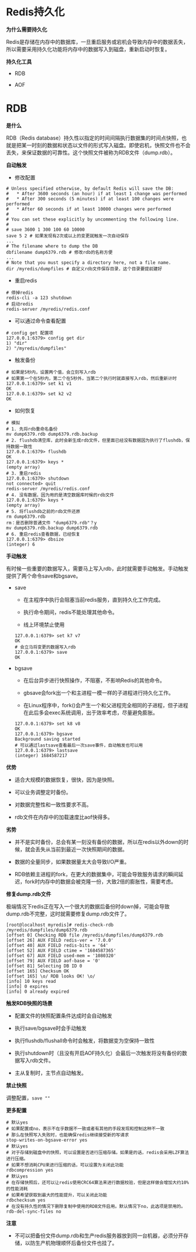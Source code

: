 # Redis持久化

**为什么需要持久化**

Redis是存储在内存中的数据库，一旦重启服务或宕机会导致内存中的数据丢失，所以需要采用持久化功能将内存中的数据写入到磁盘，重新启动时恢复。

**持久化工具**

- RDB

- AOF

# RDB

**是什么**

RDB（Redis database）持久性以指定的时间间隔执行数据集的时间点快照，也就是把某一时刻的数据和状态以文件的形式写入磁盘。即使宕机，快照文件也不会丢失，来保证数据的可靠性。这个快照文件被称为RDB文件（dump.rdb）。

**自动触发**

- 修改配置

```shell
# Unless specified otherwise, by default Redis will save the DB:
#   * After 3600 seconds (an hour) if at least 1 change was performed
#   * After 300 seconds (5 minutes) if at least 100 changes were performed
#   * After 60 seconds if at least 10000 changes were performed
#
# You can set these explicitly by uncommenting the following line.
#
# save 3600 1 300 100 60 10000
save 5 2 # 如果发现有2次或以上的变更就触发一次自动保存
...
# The filename where to dump the DB
dbfilename dump6379.rdb # 修改rdb的名称方便
...
# Note that you must specify a directory here, not a file name.
dir /myredis/dumpfiles # 自定义rdb文件保存目录，这个目录要提前建好
```

- 重启redis

```shell
# 停掉redis
redis-cli -a 123 shutdown
# 启动redis
redis-server /myredis/redis.conf
```

- 可以通过命令查看配置

```shell
# config get 配置项
127.0.0.1:6379> config get dir
1) "dir"
2) "/myredis/dumpfiles"
```

- 触发备份

```shell
# 如果是5秒内，设置两个值，会立刻写入rdb
# 如果第一个在5秒内，第二个在5秒外，当第二个执行时就直接写入rdb，然后重新计时
127.0.0.1:6379> set k1 v1
OK
127.0.0.1:6379> set k2 v2
OK
```

- 如何恢复

```shell
# 模拟
# 1. 先将rdb重命名备份
mv dump6379.rdb dump6379.rdb.backup
# 2. flushdb清空库，此时会新生成rdb文件，但里面已经没有数据因为执行了flushdb，保持数据一致性
127.0.0.1:6379> flushdb
OK
127.0.0.1:6379> keys *
(empty array)
# 3. 重启redis
127.0.0.1:6379> shutdown
not connected> quit
redis-server /myredis/redis.conf
# 4. 没有数据，因为用的是清空数据库时候的rdb文件
127.0.0.1:6379> keys *
(empty array)
# 5. 将flushdb之前的rdb文件还原
rm dump6379.rdb
rm：是否删除普通文件 "dump6379.rdb"？y
mv dump6379.rdb.backup dump6379.rdb
# 6. 重启redis查看数据，已经恢复
127.0.0.1:6379> dbsize
(integer) 6
```

**手动触发**

有时候一些重要的数据写入，需要马上写入rdb，此时就需要手动触发。手动触发提供了两个命令save和bgsave。

- save
  
  - 在主程序中执行会阻塞当前redis服务，直到持久化工作完成。
  
  - 执行命令期间，redis不能处理其他命令。
  
  - 线上环境禁止使用
  
  ```shell
  127.0.0.1:6379> set k7 v7
  OK
  # 会立马将变更的数据写入rdb
  127.0.0.1:6379> save
  OK
  ```

- bgsave
  
  - 在后台异步进行快照操作，不阻塞，不影响Redis的其他命令。
  
  - gbsave会fork出一个和主进程一模一样的子进程进行持久化工作。
  
  - 在Linux程序中，fork()会产生一个和父进程完全相同的子进程，但子进程在此后多会exec系统调用，出于效率考虑，尽量避免膨胀。
  
  ```shell
  127.0.0.1:6379> set k8 v8
  OK
  127.0.0.1:6379> bgsave
  Background saving started
  # 可以通过lastsave查看最后一次save事件，自动触发也可以用
  127.0.0.1:6379> lastsave
  (integer) 1684587217
  ```

**优势**

- 适合大规模的数据恢复，很快，因为是快照。

- 可以业务调整定时备份。

- 对数据完整性和一致性要求不高。

- rdb文件在内存中的加载速度比aof快得多。

**劣势**

- 并不是实时备份，总会有某一刻没有备份的数据，所以在redis以外down的时候，就会丢失从当前到最近一次快照期间的数据。

- 数据的全量同步，如果数据量太大会导致I/O严重。

- RDB依赖主进程的fork，在更大的数据集中，可能会导致服务请求的瞬间延迟，fork时内存中的数据会被克隆一份，大致2倍的膨胀性，需要考虑。

**修复dump.rdb文件**

极端情况下redis正在写入一个很大的数据后备份时down掉，可能会导致dump.rdb不完整，这时就需要修复dump.rdb文件了。

```shell
[root@localhost myredis]# redis-check-rdb /myredis/dumpfiles/dump6379.rdb
[offset 0] Checking RDB file /myredis/dumpfiles/dump6379.rdb
[offset 26] AUX FIELD redis-ver = '7.0.0'
[offset 40] AUX FIELD redis-bits = '64'
[offset 52] AUX FIELD ctime = '1684587365'
[offset 67] AUX FIELD used-mem = '1080320'
[offset 79] AUX FIELD aof-base = '0'
[offset 81] Selecting DB ID 0
[offset 165] Checksum OK
[offset 165] \o/ RDB looks OK! \o/
[info] 10 keys read
[info] 0 expires
[info] 0 already expired
```

**触发RDB快照的场景**

- 配置文件的快照配置条件达成时会自动触发

- 执行save/bgsave时会手动触发

- 执行flushdb/flushall命令时会触发，将数据变为空保持一致性

- 执行shutdown时（且没有开启AOF持久化）会最后一次触发将没有备份的数据写入rdb文件。

- 主从复制时，主节点自动触发。

**禁止快照**

调整配置，`save ""`

**更多配置**

```shell
# 默认yes
# 如果配置成no，表示不在乎数据不一致或者有其他的手段发现和控制这种不一致
# 那么在快照写入失败时，也能确保redis继续接受新的写请求
stop-writes-on-bgsave-error yes
# 默认yes
# 对于存储到磁盘中的快照，可以设置是否进行压缩存储。如果是的话，redis会采用LZF算法进行压缩。
# 如果不想消耗CPU来进行压缩的话，可以设置为关闭此功能
rdbcompression yes
# 默认yes
# 在存储快照后，还可以让redis使用CRC64算法来进行数据校验，但是这样做会增加大约10%的性能消耗
# 如果希望获取到最大的性能提升，可以关闭此功能
rdbchecksum yes
# 在没有持久性的情况下删除复制中使用的RDB文件启用。默认情况下no，此选项是禁用的。
rdb-del-sync-files no
```

**注意**

- 不可以把备份文件dump.rdb和生产redis服务器放到同一台机器，必须分开存储，以防生产机物理顺怀后备份文件也挂了。


